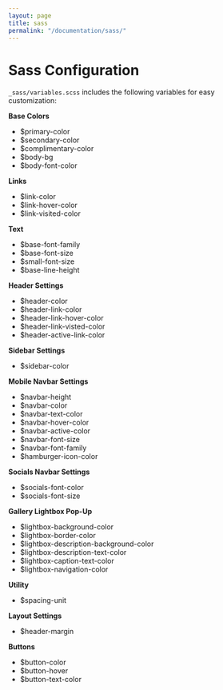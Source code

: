 ```yaml
---
layout: page
title: sass
permalink: "/documentation/sass/"
---
```

# Sass Configuration
`_sass/variables.scss` includes the following variables for easy customization:

**Base Colors**
- $primary-color
- $secondary-color
- $complimentary-color
- $body-bg
- $body-font-color

**Links**
- $link-color
- $link-hover-color
- $link-visited-color

**Text**
- $base-font-family
- $base-font-size
- $small-font-size
- $base-line-height

**Header Settings**
- $header-color
- $header-link-color
- $header-link-hover-color
- $header-link-visted-color
- $header-active-link-color

**Sidebar Settings**
- $sidebar-color

**Mobile Navbar Settings**
- $navbar-height
- $navbar-color
- $navbar-text-color
- $navbar-hover-color
- $navbar-active-color
- $navbar-font-size
- $navbar-font-family
- $hamburger-icon-color

**Socials Navbar Settings**
- $socials-font-color
- $socials-font-size

**Gallery Lightbox Pop-Up**
- $lightbox-background-color
- $lightbox-border-color
- $lightbox-description-background-color
- $lightbox-description-text-color
- $lightbox-caption-text-color
- $lightbox-navigation-color

**Utility**
- $spacing-unit

**Layout Settings**
- $header-margin

**Buttons**
- $button-color
- $button-hover
- $button-text-color
